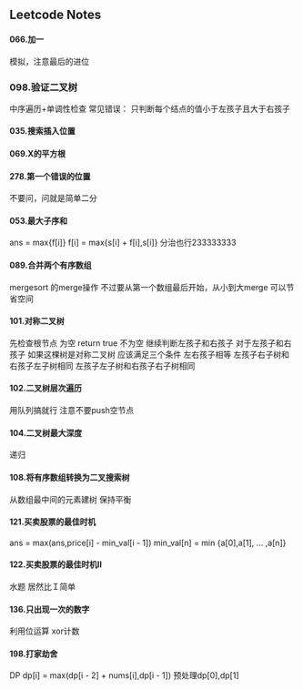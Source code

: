 ## Leetcode Notes

#### 066.加一
模拟，注意最后的进位

### 098.验证二叉树
中序遍历+单调性检查
常见错误： 只判断每个结点的值小于左孩子且大于右孩子

#### 035.搜索插入位置　
#### 069.X的平方根
#### 278.第一个错误的位置

不要问，问就是简单二分

#### 053.最大子序和
ans = max{f[i]}
f[i] = max{s[i] + f[i],s[i]}
分治也行233333333

#### 089.合并两个有序数组
mergesort 的merge操作
不过要从第一个数组最后开始，从小到大merge
可以节省空间

#### 101.对称二叉树
先检查根节点 为空 return true
不为空 继续判断左孩子和右孩子
对于左孩子和右孩子
如果这棵树是对称二叉树 应该满足三个条件
左右孩子相等
左孩子右子树和右孩子左子树相同
左孩子左子树和右孩子右子树相同

#### 102.二叉树层次遍历
用队列搞就行
注意不要push空节点
#### 104.二叉树最大深度

递归

#### 108.将有序数组转换为二叉搜索树

从数组最中间的元素建树
保持平衡

#### 121.买卖股票的最佳时机

ans = max(ans,price[i] - min_val[i - 1])
min_val[n] = min {a[0],a[1], ... ,a[n]}

#### 122.买卖股票的最佳时机II
水题
居然比Ｉ简单

#### 136.只出现一次的数字

利用位运算 xor计数


#### 198.打家劫舍

DP 
dp[i] = max(dp[i - 2] + nums[i],dp[i - 1])
预处理dp[0],dp[1]

